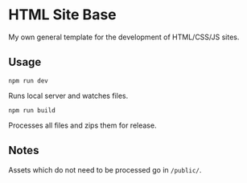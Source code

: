 # HTML Site Base

My own general template for the development of HTML/CSS/JS sites.

## Usage

```
npm run dev
```

Runs local server and watches files.

```
npm run build
```

Processes all files and zips them for release.

## Notes

Assets which do not need to be processed go in `/public/`.

